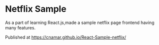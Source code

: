# Netflix Sample


As a part of learning React.js,made a sample netflix page frontend having many features.


Published at https://cnamar.github.io/React-Sample-netflix/
